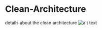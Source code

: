 # Clean-Architecture
details about the clean architecture
![alt text](![image](https://user-images.githubusercontent.com/68768216/223698513-92cbef88-f7aa-4581-9402-837e2dac2708.png))
